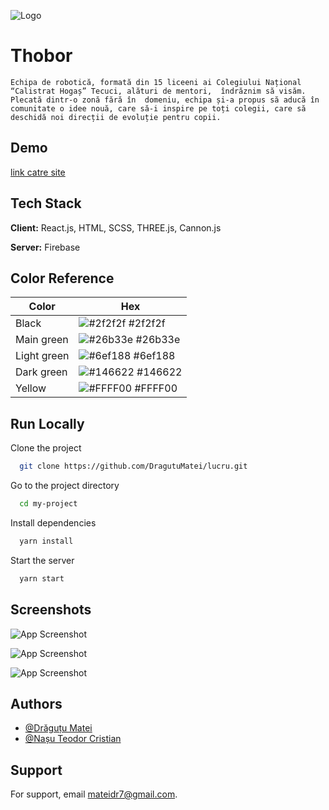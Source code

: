 ![Logo](https://thobor.ro/static/media/logo_thobor_celalalt.80e00709314501a3abba.png)


# Thobor

    Echipa de robotică, formată din 15 liceeni ai Colegiului Național “Calistrat Hogaș” Tecuci, alături de mentori,  îndrăznim să visăm. Plecată dintr-o zonă fără în  domeniu, echipa și-a propus să aducă în comunitate o idee nouă, care să-i inspire pe toți colegii, care să deschidă noi direcții de evoluție pentru copii.
        

## Demo
[link catre site](https://thobor.ro/)


## Tech Stack

**Client:** React.js, HTML, SCSS, THREE.js, Cannon.js

**Server:** Firebase 

## Color Reference

| Color             | Hex                                                                |
| ----------------- | ------------------------------------------------------------------ |
| Black | ![#2f2f2f](https://via.placeholder.com/10/0a192f?text=+) #2f2f2f |
| Main green | ![#26b33e](https://via.placeholder.com/10/f8f8f8?text=+) #26b33e |
| Light green | ![#6ef188](https://via.placeholder.com/10/00b48a?text=+) #6ef188 |
| Dark green | ![#146622](https://via.placeholder.com/10/00b48a?text=+) #146622 |
| Yellow | ![#FFFF00](https://via.placeholder.com/10/00b48a?text=+) #FFFF00 |
  
## Run Locally

Clone the project

```bash
  git clone https://github.com/DragutuMatei/lucru.git
```

Go to the project directory

```bash
  cd my-project
```

Install dependencies

```bash
  yarn install
```

Start the server

```bash
  yarn start
```


## Screenshots

![App Screenshot](https://res.cloudinary.com/thobor/image/upload/v1683569705/thobor/jbuehwdj7h5yxec6ccpt.png)

![App Screenshot](https://res.cloudinary.com/thobor/image/upload/v1683569705/thobor/warbxkwpjwhttamsw8nl.png)

![App Screenshot](https://res.cloudinary.com/thobor/image/upload/v1683569706/thobor/zhmf2iyf2qmzswtsapd8.png)
## Authors

- [@Drăguțu Matei](https://github.com/DragutuMatei)
- [@Nașu Teodor Cristian](https://github.com/NasuTeodor)


## Support

For support, email mateidr7@gmail.com.

